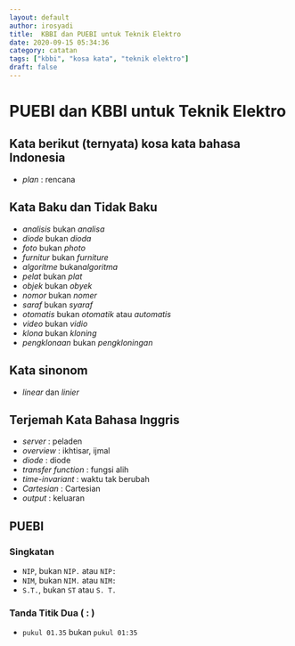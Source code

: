 ```yaml
---
layout: default
author: irosyadi
title:  KBBI dan PUEBI untuk Teknik Elektro
date: 2020-09-15 05:34:36
category: catatan
tags: ["kbbi", "kosa kata", "teknik elektro"]
draft: false
---
```


# PUEBI dan KBBI untuk Teknik Elektro

## Kata berikut (ternyata) kosa kata bahasa Indonesia
- *plan* : rencana

## Kata Baku dan Tidak Baku
- *analisis* bukan *analisa*
- *diode*  bukan *dioda*
- *foto*  bukan *photo*
- *furnitur* bukan *furniture*
- *algoritme* bukan*algoritma*
- *pelat* bukan *plat*
- *objek* bukan *obyek*
- *nomor* bukan *nomer*
- *saraf* bukan *syaraf*
- *otomatis* bukan *otomatik* atau *automatis*
- *video* bukan *vidio*
- *klona* bukan *kloning*
- *pengklonaan* bukan *pengkloningan*

## Kata sinonom
- *linear* dan *linier*

## Terjemah Kata Bahasa Inggris
- *server* : peladen
- *overview* : ikhtisar, ijmal
- *diode* : diode
- *transfer function* : fungsi alih
- *time-invariant* : waktu tak berubah
- *Cartesian* : Cartesian
- *output* : keluaran

## PUEBI
### Singkatan
- `NIP`, bukan `NIP.` atau `NIP:`
- `NIM`, bukan `NIM.` atau `NIM:`
- `S.T.`, bukan `ST` atau `S. T.`

### Tanda Titik Dua ( : )
- `pukul 01.35` bukan `pukul 01:35`